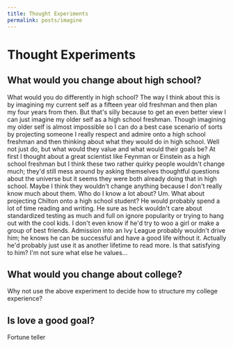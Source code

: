 ```yaml
---
title: Thought Experiments 
permalink: posts/imagine
--- 
```


# Thought Experiments

## What would you change about high school? 

What would you do differently in high school? The way I think about this is by imagining my current self as a fifteen year old freshman and then plan my four years from then. But that's silly because to get an even better view I can just imagine my older self as a high school freshman. Though imagining my older self is almost impossible so I can do a best case scenario of sorts by projecting someone I really respect and admire onto a high school freshman and then thinking about what they would do in high school. Well not just do, but what would they value and what would their goals be? At first I thought about a great scientist like Feynman or Einstein as a high school freshman but I think these two rather quirky people wouldn't change much; they'd still mess around by asking themselves thoughtful questions about the universe but it seems they were both already doing that in high school. Maybe I think they wouldn't change anything because I don't really know much about them. Who do I know a lot about? Um. What about projecting Chilton onto a high school student? He would probably spend a lot of time reading and writing. He sure as heck wouldn't care about standardized testing as much and full on ignore popularity or trying to hang out with the cool kids. I don't even know if he'd try to woo a girl or make a group of best friends. Admission into an Ivy League probably wouldn't drive him; he knows he can be successful and have a good life without it. Actually he'd probably just use it as another lifetime to read more. Is that satisfying to him? I'm not sure what else he values...

## What would you change about college? 

Why not use the above experiment to decide how to structure my college experience? 

## Is love a good goal?

Fortune teller 